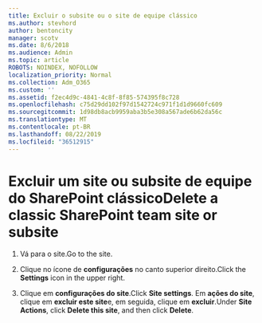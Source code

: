 ```yaml
---
title: Excluir o subsite ou o site de equipe clássico
ms.author: stevhord
author: bentoncity
manager: scotv
ms.date: 8/6/2018
ms.audience: Admin
ms.topic: article
ROBOTS: NOINDEX, NOFOLLOW
localization_priority: Normal
ms.collection: Adm_O365
ms.custom: ''
ms.assetid: f2ec4d9c-4841-4c8f-8f85-574395f8c728
ms.openlocfilehash: c75d29dd102f97d1542724c971f1d1d9660fc609
ms.sourcegitcommit: 1d98db8acb9959aba3b5e308a567ade6b62da56c
ms.translationtype: MT
ms.contentlocale: pt-BR
ms.lasthandoff: 08/22/2019
ms.locfileid: "36512915"
---
```

# <a name="delete-a-classic-sharepoint-team-site-or-subsite"></a><span data-ttu-id="d1583-102">Excluir um site ou subsite de equipe do SharePoint clássico</span><span class="sxs-lookup"><span data-stu-id="d1583-102">Delete a classic SharePoint team site or subsite</span></span>

1. <span data-ttu-id="d1583-103">Vá para o site.</span><span class="sxs-lookup"><span data-stu-id="d1583-103">Go to the site.</span></span>
    
2. <span data-ttu-id="d1583-104">Clique no ícone de **configurações** no canto superior direito.</span><span class="sxs-lookup"><span data-stu-id="d1583-104">Click the **Settings** icon in the upper right.</span></span> 
    
3. <span data-ttu-id="d1583-105">Clique em **configurações do site**.</span><span class="sxs-lookup"><span data-stu-id="d1583-105">Click **Site settings**.</span></span> <span data-ttu-id="d1583-106">Em **ações do site**, clique em **excluir este site**e, em seguida, clique em **excluir**.</span><span class="sxs-lookup"><span data-stu-id="d1583-106">Under **Site Actions**, click **Delete this site**, and then click **Delete**.</span></span>
    

